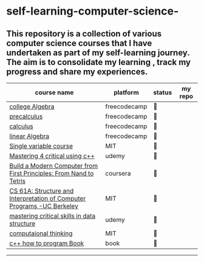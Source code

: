 # self-learning-computer-science-
This repository is a collection of various computer science courses that I have undertaken as part of my self-learning journey. The aim is to consolidate my learning , track my progress and share my experiences.
-----------


|course name | platform |status| my repo | 
|------------|----------|---------|------|
| [college Algebra](https://www.youtube.com/watch?v=LwCRRUa8yTU&t=895s)| freecodecamp |   :large_blue_circle:  |        |
| [precalculus](https://www.youtube.com/watch?v=eI4an8aSsgw&list=PLWKjhJtqVAbl5SlE6aBHzUVZ1e6q1Wz0v&index=3)|freecodecamp | :large_blue_circle:|       |
| [calculus](https://www.youtube.com/watch?v=HfACrKJ_Y2w&list=PLWKjhJtqVAbl5SlE6aBHzUVZ1e6q1Wz0v&index=3&pp=iAQB) |freecodecamp | :large_blue_circle:   |            |
|[linear Algebra](https://www.youtube.com/watch?v=JnTa9XtvmfI&list=PLWKjhJtqVAbl5SlE6aBHzUVZ1e6q1Wz0v&index=5&pp=iAQB) |freecodecamp| :large_blue_circle:     |        |
|[Single variable course](https://ocw.mit.edu/courses/18-01sc-single-variable-calculus-fall-2010/pages/syllabus/) | MIT | :large_blue_circle: |            |
|[Mastering 4 critical using c++](#) |  udemy  |  :large_blue_circle:|               |
|[Build a Modern Computer from First Principles: From Nand to Tetris ](https://www.coursera.org/learn/build-a-computer) | coursera  |   :large_blue_circle: |        |
|[CS 61A: Structure and Interpretation of Computer Programs -UC Berkeley ](https://inst.eecs.berkeley.edu/~cs61a/su20/)| MIT  |  :large_blue_circle:  |      |
|[mastering critical skills in data structure](#)  | udemy |  :large_blue_circle: |           | 
|[computaional thinking](https://computationalthinking.mit.edu/Fall20/)| MIT  | 🔵 |  | 
[c++ how to program Book](#) | book | 🔵|         | 


----------------
